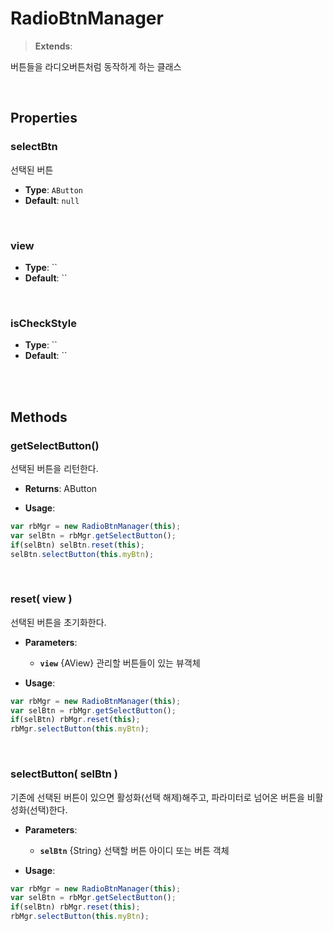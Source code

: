 # RadioBtnManager
> **Extends**: 

버튼들을 라디오버튼처럼 동작하게 하는 클래스

<br/>

## Properties

### selectBtn

선택된 버튼

* **Type**: `AButton`
* **Default**: `null`

<br/>

### view



* **Type**: ``
* **Default**: ``

<br/>

### isCheckStyle



* **Type**: ``
* **Default**: ``

<br/>
<br/>

## Methods

### getSelectButton()

선택된 버튼을 리턴한다.

* **Returns**: AButton

* **Usage**: 
```js
var rbMgr = new RadioBtnManager(this);
var selBtn = rbMgr.getSelectButton();
if(selBtn) selBtn.reset(this);
selBtn.selectButton(this.myBtn);
```

<br/>

### reset( view )

선택된 버튼을 초기화한다.

* **Parameters**: 
	* **`view`** {AView} 관리할 버튼들이 있는 뷰객체

* **Usage**: 
```js
var rbMgr = new RadioBtnManager(this);
var selBtn = rbMgr.getSelectButton();
if(selBtn) rbMgr.reset(this);
rbMgr.selectButton(this.myBtn);
```

<br/>

### selectButton( selBtn )

기존에 선택된 버튼이 있으면 활성화(선택 해제)해주고, 파라미터로 넘어온 버튼을 비활성화(선택)한다.

* **Parameters**: 
	* **`selBtn`** {String} 선택할 버튼 아이디 또는 버튼 객체

* **Usage**: 
```js
var rbMgr = new RadioBtnManager(this);
var selBtn = rbMgr.getSelectButton();
if(selBtn) rbMgr.reset(this);
rbMgr.selectButton(this.myBtn);
```

<br/>
<br/>
